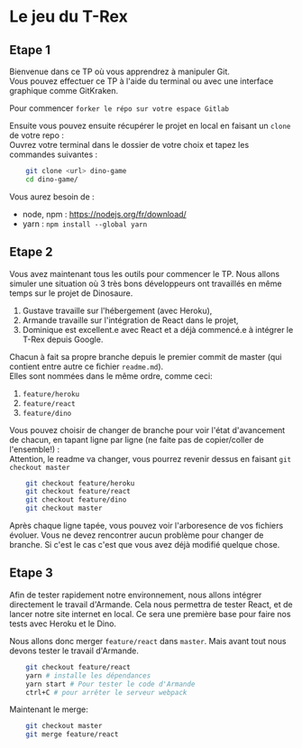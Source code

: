 # Le jeu du T-Rex

## Etape 1

Bienvenue dans ce TP où vous apprendrez à manipuler Git.  
Vous pouvez effectuer ce TP à l'aide du terminal ou avec une interface graphique comme GitKraken.

Pour commencer `forker le répo sur votre espace Gitlab`

Ensuite vous pouvez ensuite récupérer le projet en local en faisant un `clone` de votre repo :  
Ouvrez votre terminal dans le dossier de votre choix et tapez les commandes suivantes :

```bash
    git clone <url> dino-game
    cd dino-game/
```

Vous aurez besoin de : 
* node, npm : https://nodejs.org/fr/download/
* yarn : `npm install --global yarn`

## Etape 2

Vous avez maintenant tous les outils pour commencer le TP. Nous allons simuler une situation où 3 très bons développeurs ont travaillés en même temps sur le projet de Dinosaure. 

1. Gustave travaille sur l'hébergement (avec Heroku),
2. Armande travaille sur l'intégration de React dans le projet,
3. Dominique est excellent.e avec React et a déjà commencé.e à intégrer le T-Rex depuis Google.

Chacun à fait sa propre branche depuis le premier commit de master (qui contient entre autre ce fichier `readme.md`).  
Elles sont nommées dans le même ordre, comme ceci:

1. `feature/heroku`
2. `feature/react`
3. `feature/dino`

Vous pouvez choisir de changer de branche pour voir l'état d'avancement de chacun, en tapant ligne par ligne (ne faite pas de copier/coller de l'ensemble!) :  
Attention, le readme va changer, vous pourrez revenir dessus en faisant `git checkout master`

```bash
    git checkout feature/heroku
    git checkout feature/react
    git checkout feature/dino
    git checkout master
```

Après chaque ligne tapée, vous pouvez voir l'arboresence de vos fichiers évoluer. Vous ne devez rencontrer aucun problème pour changer de branche. Si c'est le cas c'est que vous avez déjà modifié quelque chose. 

## Etape 3

Afin de tester rapidement notre environnement, nous allons intégrer directement le travail d'Armande. Cela nous permettra de tester React, et de lancer notre site internet en local. Ce sera une première base pour faire nos tests avec Heroku et le Dino.

Nous allons donc merger `feature/react` dans `master`. Mais avant tout nous devons tester le travail d'Armande.

```bash
    git checkout feature/react
    yarn # installe les dépendances
    yarn start # Pour tester le code d'Armande
    ctrl+C # pour arrêter le serveur webpack
```

Maintenant le merge: 

```bash
    git checkout master
    git merge feature/react
```
